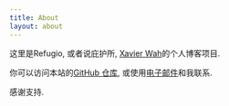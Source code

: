 ```yaml
---
title: About
layout: about
---
```


这里是Refugio, 或者说庇护所, [Xavier Wah](https://i.xv1r.cn)的个人博客项目. 

你可以访问本站的[GitHub 仓库](https://github.com/XavierWah/refugio), 或使用[电子邮件](mailto:xavierwah@outlook.com)和我联系. 

感谢支持. 

